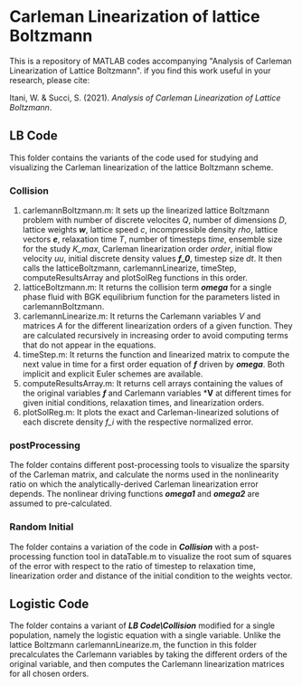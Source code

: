 # Carleman Linearization of lattice Boltzmann
This is a repository of MATLAB codes accompanying "Analysis of Carleman Linearization of Lattice Boltzmann". if you find this work useful in your research, please cite:

Itani, W. & Succi, S. (2021). *Analysis of Carleman Linearization of Lattice Boltzmann*.

## LB Code
This folder contains the variants of the code used for studying and visualizing the Carleman linearization of the lattice Boltzmann scheme.

### Collision
1. carlemannBoltzmann.m: It sets up the linearized lattice Boltzmann problem with number of discrete velocites *Q*, number of dimensions *D*, lattice weights ***w***, lattice speed *c*, incompressible density *rho*, lattice vectors ***e***,  relaxation time *T*, number of timesteps *time*, ensemble size for the study *K_max*, Carleman linearization order *order*, initial flow velocity *uu*, initial discrete density values ***f_0***, timestep size *dt*. It then calls the latticeBoltzmann, carlemannLinearize, timeStep, computeResultsArray and plotSolReg functions in this order.
2. latticeBoltzmann.m: It returns the collision term ***omega*** for a single phase fluid with BGK equilibrium function for the parameters listed in carlemannBoltzmann.
3. carlemannLinearize.m: It returns the Carlemann variables *V* and matrices *A* for the different linearization orders of a given function. They are calculated recursively in increasing order to avoid computing terms that do not appear in the equations.
5. timeStep.m: It returns the function and linearized matrix to compute the next value in time for a first order equation of ***f*** driven by ***omega***. Both implicit and explicit Euler schemes are available.
6. computeResultsArray.m: It returns cell arrays containing the values of the original variables ***f*** and Carlemann variables ***V** at different times for given initial conditions, relaxation times, and linearization orders.
7. plotSolReg.m: It plots the exact and Carleman-linearized solutions of each discrete density *f_i* with the respective normalized error.

### postProcessing
The folder contains different post-processing tools to visualize the sparsity of the Carleman matrix, and calculate the norms used in the nonlinearity ratio on which the analytically-derived Carleman linearization error depends. The nonlinear driving functions ***omega1*** and ***omega2*** are assumed to pre-calculated.

### Random Initial
The folder contains a variation of the code in ***Collision*** with a post-processing function tool in dataTable.m to visualize the root sum of squares of the error with respect to the ratio of timestep to relaxation time, linearization order and distance of the initial condition to the weights vector.

## Logistic Code
The folder contains a variant of ***LB Code\Collision*** modified for a single population, namely the logistic equation with a single variable. Unlike the lattice Boltzmann carlemannLinearize.m, the function in this folder precalculates the Carlemann variables by taking the different orders of the original variable, and then computes the Carlemann linearization matrices for all chosen orders.
